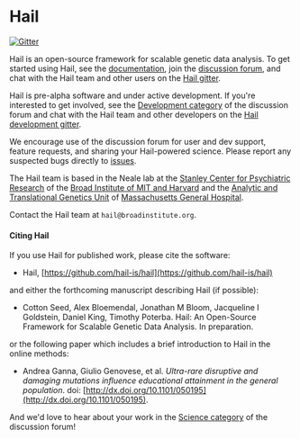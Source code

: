 # Hail

[![Gitter](https://badges.gitter.im/hail-is/hail.svg)](https://gitter.im/hail-is/hail?utm_source=badge&utm_medium=badge&utm_campaign=pr-badge)

Hail is an open-source framework for scalable genetic data analysis. To get started using Hail, see the [documentation](https://hail.is/overview.html), join the [discussion forum](http://discuss.hail.is), and chat with the Hail team and other users on the [Hail gitter](https://gitter.im/hail-is/hail).

Hail is pre-alpha software and under active development. If you're interested to get involved, see the [Development category](http://discuss.hail.is/c/development) of the discussion forum and chat with the Hail team and other developers on the [Hail development gitter](https://gitter.im/hail-is/hail-dev).

We encourage use of the discussion forum for user and dev support, feature requests, and sharing your Hail-powered science. Please report any suspected bugs directly to [issues](https://github.com/hail-is/hail/issues).

The Hail team is based in the Neale lab at the [Stanley Center for Psychiatric Research](http://www.broadinstitute.org/scientific-community/science/programs/psychiatric-disease/stanley-center-psychiatric-research/stanle) of the [Broad Institute of MIT and Harvard](http://www.broadinstitute.org) and the [Analytic and Translational Genetics Unit](https://www.atgu.mgh.harvard.edu/) of [Massachusetts General Hospital](http://www.massgeneral.org/).

Contact the Hail team at `hail@broadinstitute.org`.


#### Citing Hail

If you use Hail for published work, please cite the software:

 - Hail, [https://github.com/hail-is/hail](https://github.com/hail-is/hail)

and either the forthcoming manuscript describing Hail (if possible):

 - Cotton Seed, Alex Bloemendal, Jonathan M Bloom, Jacqueline I Goldstein, Daniel King, Timothy Poterba.  Hail: An Open-Source Framework for Scalable Genetic Data Analysis.  In preparation.

or the following paper which includes a brief introduction to Hail in the online methods:

 - Andrea Ganna, Giulio Genovese, et al. _Ultra-rare disruptive and damaging mutations influence educational attainment in the general population_.  doi: [http://dx.doi.org/10.1101/050195](http://dx.doi.org/10.1101/050195).

And we'd love to hear about your work in the [Science category](http://discuss.hail.is/c/science) of the discussion forum!
